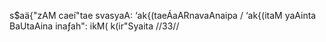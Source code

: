 s$aä{"zAM caeí"tae svasyaA: ‘ak{(taeÁaARnavaAnaipa /
‘ak{(itaM yaAinta BaUtaAina inaƒah": ikM( k(ir"Syaita //33//